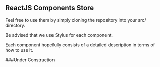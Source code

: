 ## ReactJS Components Store

Feel free to use them by simply cloning the repository into your src/ directory.

Be advised that we use Stylus for each component.

Each component hopefully consists of a detailed description in terms of how to use it.

###Under Construction

